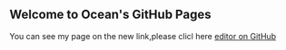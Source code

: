 ﻿## Welcome to Ocean's GitHub Pages

You can see  my page on the new link,please clicl here [editor on GitHub](a2384178.github.io/jekydemo) 